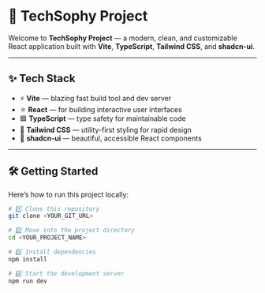 # 🌟 TechSophy Project

Welcome to **TechSophy Project** — a modern, clean, and customizable React application built with **Vite**, **TypeScript**, **Tailwind CSS**, and **shadcn-ui**.

---

## ✨ Tech Stack

- ⚡ **Vite** — blazing fast build tool and dev server
- ⚛️ **React** — for building interactive user interfaces
- 🟦 **TypeScript** — type safety for maintainable code
- 🎨 **Tailwind CSS** — utility-first styling for rapid design
- 🧩 **shadcn-ui** — beautiful, accessible React components

---

## 🛠️ Getting Started

Here’s how to run this project locally:

```bash
# 1️⃣ Clone this repository
git clone <YOUR_GIT_URL>

# 2️⃣ Move into the project directory
cd <YOUR_PROJECT_NAME>

# 3️⃣ Install dependencies
npm install

# 4️⃣ Start the development server
npm run dev
